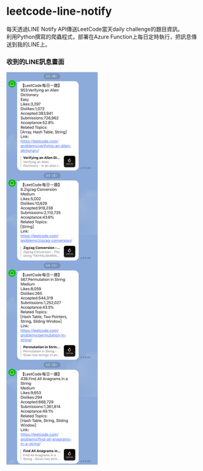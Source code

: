 # leetcode-line-notify
每天透過LINE Notify API傳送LeetCode當天daily challenge的題目資訊。
<br>
利用Python撰寫的爬蟲程式，部署在Azure Function上每日定時執行，把訊息傳送到我的LINE上。

### 收到的LINE訊息畫面
![](https://github.com/Tedfeng0127/leetcode-line-notify/blob/37655cb86c945ea41be933b9ba63b2f50d2770f2/img/screenshot.jpg)
